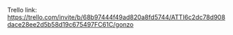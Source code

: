 Trello link: https://trello.com/invite/b/68b97444f49ad820a8fd5744/ATTI6c2dc78d908dace28ee2d5b58d19c675497FC61C/gonzo
